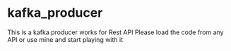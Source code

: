 # kafka_producer
 This is a kafka producer works for Rest API
 Please load the code from any API or use mine and start playing with it
